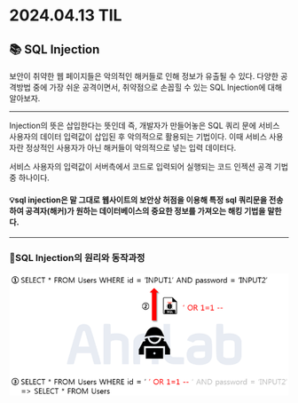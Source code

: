 # 2024.04.13 TIL

## 📚 SQL Injection

보안이 취약한 웹 페이지들은 악의적인 해커들로 인해 정보가 유출될 수 있다. 다양한 공격방법 중에 가장 쉬운 공격이면서, 취약점으로 손꼽힐 수 있는 SQL Injection에 대해 알아보자.

---

Injection의 뜻은 삽입한다는 뜻인데 즉, 개발자가 만들어놓은 SQL 쿼리 문에 서비스 사용자의 데이터 입력값이 삽입된 후 악의적으로 활용되는 기법이다. 이때 서비스 사용자란 정상적인 사용자가 아닌 해커들이 악의적으로 넣는 입력 데이터다.

서비스 사용자의 입력값이 서버측에서 코드로 입력되어 실행되는 코드 인젝션 공격 기법중 하나이다.

#### 💡sql injection은 말 그대로 웹사이트의 보안상 허점을 이용해 특정 sql 쿼리문을 전송하여 공격자(해커)가 원하는 데이터베이스의 중요한 정보를 가져오는 해킹 기법을 말한다.

---

### 🚨SQL Injection의 원리와 동작과정

![alt text](./img/image5.png)
